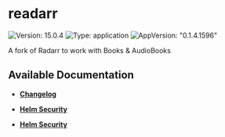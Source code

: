 # readarr

![Version: 15.0.4](https://img.shields.io/badge/Version-15.0.4-informational?style=flat-square) ![Type: application](https://img.shields.io/badge/Type-application-informational?style=flat-square) ![AppVersion: "0.1.4.1596"](https://img.shields.io/badge/AppVersion-"0.1.4.1596"-informational?style=flat-square)

A fork of Radarr to work with Books & AudioBooks

## Available Documentation

- [**Changelog**](CHANGELOG)

- [**Helm Security**](container-security)

- [**Helm Security**](helm-security)

